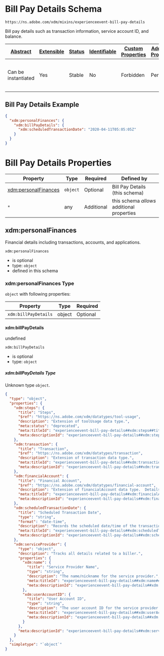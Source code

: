 
# Bill Pay Details Schema

```
https://ns.adobe.com/xdm/mixins/experienceevent-bill-pay-details
```

Bill pay details such as transaction information, service account ID, and balance.

| [Abstract](../../../../abstract.md) | [Extensible](../../../../extensions.md) | [Status](../../../../status.md) | [Identifiable](../../../../id.md) | [Custom Properties](../../../../extensions.md) | [Additional Properties](../../../../extensions.md) | Defined In |
|-------------------------------------|-----------------------------------------|---------------------------------|-----------------------------------|------------------------------------------------|----------------------------------------------------|------------|
| Can be instantiated | Yes | Stable | No | Forbidden | Permitted | [fieldgroups/experience-event/industry-verticals/experienceevent-bill-pay-details.schema.json](fieldgroups/experience-event/industry-verticals/experienceevent-bill-pay-details.schema.json) |

## Bill Pay Details Example
```json
{
  "xdm:personalFinances": {
    "xdm:billPayDetails": {
      "xdm:scheduledTransactionDate": "2020-04-11T05:05:05Z"
    }
  }
}
```

# Bill Pay Details Properties

| Property | Type | Required | Defined by |
|----------|------|----------|------------|
| [xdm:personalFinances](#xdmpersonalfinances) | `object` | Optional | Bill Pay Details (this schema) |
| `*` | any | Additional | this schema *allows* additional properties |

## xdm:personalFinances

Financial details including transactions, accounts, and applications.

`xdm:personalFinances`
* is optional
* type: `object`
* defined in this schema

### xdm:personalFinances Type


`object` with following properties:


| Property | Type | Required |
|----------|------|----------|
| `xdm:billPayDetails`| object | Optional |



#### xdm:billPayDetails

undefined

`xdm:billPayDetails`
* is optional
* type: `object`

##### xdm:billPayDetails Type

Unknown type `object`.

```json
{
  "type": "object",
  "properties": {
    "xdm:steps": {
      "title": "Steps",
      "$ref": "https://ns.adobe.com/xdm/datatypes/tool-usage",
      "description": "Extension of toolUsage data type.",
      "meta:status": "deprecated",
      "meta:titleId": "experienceevent-bill-pay-details##xdm:steps##title##67611",
      "meta:descriptionId": "experienceevent-bill-pay-details##xdm:steps##description##96461"
    },
    "xdm:transaction": {
      "title": "Transaction",
      "$ref": "https://ns.adobe.com/xdm/datatypes/transaction",
      "description": "Extension of transaction data type.",
      "meta:titleId": "experienceevent-bill-pay-details##xdm:transaction##title##90541",
      "meta:descriptionId": "experienceevent-bill-pay-details##xdm:transaction##description##5461"
    },
    "xdm:financialAccount": {
      "title": "Financial Account",
      "$ref": "https://ns.adobe.com/xdm/datatypes/financial-account",
      "description": "Extension of financialAccount data type.  Details the account to which the balance is being transferred.",
      "meta:titleId": "experienceevent-bill-pay-details##xdm:financialAccount##title##63131",
      "meta:descriptionId": "experienceevent-bill-pay-details##xdm:financialAccount##description##96381"
    },
    "xdm:scheduledTransactionDate": {
      "title": "Scheduled Transaction Date",
      "type": "string",
      "format": "date-time",
      "description": "Records the scheduled date/time of the transaction.",
      "meta:titleId": "experienceevent-bill-pay-details##xdm:scheduledTransactionDate##title##11581",
      "meta:descriptionId": "experienceevent-bill-pay-details##xdm:scheduledTransactionDate##description##65331"
    },
    "xdm:serviceProvider": {
      "type": "object",
      "description": "Tracks all details related to a biller.",
      "properties": {
        "xdm:name": {
          "title": "Service Provider Name",
          "type": "string",
          "description": "The name/nickname for the service provider.",
          "meta:titleId": "experienceevent-bill-pay-details##xdm:name##title##7831",
          "meta:descriptionId": "experienceevent-bill-pay-details##xdm:name##description##82791"
        },
        "xdm:userAccountID": {
          "title": "User Account ID",
          "type": "string",
          "description": "The user account ID for the service provider.",
          "meta:titleId": "experienceevent-bill-pay-details##xdm:userAccountID##title##6371",
          "meta:descriptionId": "experienceevent-bill-pay-details##xdm:userAccountID##description##75451"
        }
      },
      "meta:descriptionId": "experienceevent-bill-pay-details##xdm:serviceProvider##description##37971"
    }
  },
  "simpletype": "`object`"
}
```









